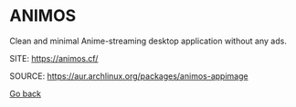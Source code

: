 # ANIMOS

 Clean and minimal Anime-streaming desktop application without any ads.

 SITE: https://animos.cf/

 SOURCE: https://aur.archlinux.org/packages/animos-appimage

 [Go back](https://portable-linux-apps.github.io/apps.html)
